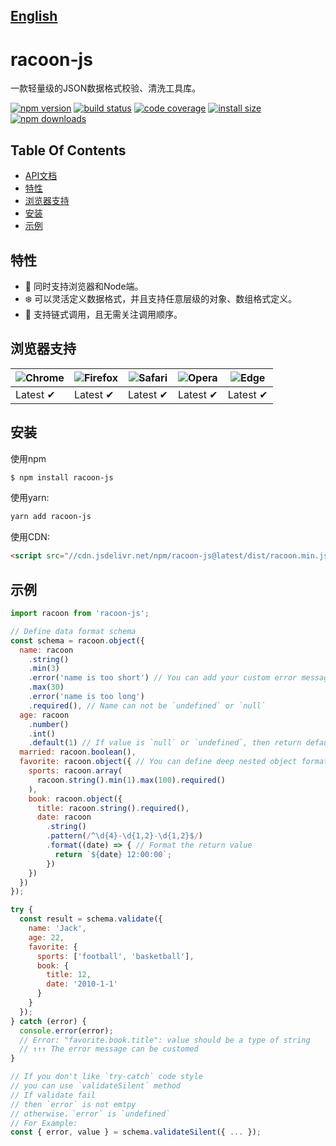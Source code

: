 ## [English](README.md)

# racoon-js
一款轻量级的JSON数据格式校验、清洗工具库。

[![npm version](https://img.shields.io/npm/v/racoon-js.svg?style=flat-square)](https://www.npmjs.com/package/racoon-js)
[![build status](https://img.shields.io/travis/charlyzeng/racoon-js/master.svg?style=flat-square)](https://travis-ci.org/charlyzeng/racoon-js)
[![code coverage](https://img.shields.io/coveralls/charlyzeng/racoon-js.svg?style=flat-square)](https://coveralls.io/r/charlyzeng/racoon-js)
[![install size](https://packagephobia.com/badge?p=racoon-js)](https://packagephobia.com/result?p=racoon-js)
[![npm downloads](https://img.shields.io/npm/dm/racoon-js.svg?style=flat-square)](http://npm-stat.com/charts.html?package=racoon-js)

## Table Of Contents
- [API文档](/doc/API-ZH.md)
- [特性](#特性)
- [浏览器支持](#浏览器支持)
- [安装](#安装)
- [示例](#示例)

## 特性
- 🌈 同时支持浏览器和Node端。
- ❄️ 可以灵活定义数据格式，并且支持任意层级的对象、数组格式定义。
- 🔗 支持链式调用，且无需关注调用顺序。

## 浏览器支持
![Chrome](https://raw.github.com/alrra/browser-logos/master/src/chrome/chrome_48x48.png) | ![Firefox](https://raw.github.com/alrra/browser-logos/master/src/firefox/firefox_48x48.png) | ![Safari](https://raw.github.com/alrra/browser-logos/master/src/safari/safari_48x48.png) | ![Opera](https://raw.github.com/alrra/browser-logos/master/src/opera/opera_48x48.png) | ![Edge](https://raw.github.com/alrra/browser-logos/master/src/edge/edge_48x48.png) |
--- | --- | --- | --- | --- |
Latest ✔ | Latest ✔ | Latest ✔ | Latest ✔ | Latest ✔ |

## 安装
使用npm
```bash
$ npm install racoon-js
```

使用yarn:
```bash
yarn add racoon-js
```

使用CDN:
```html
<script src="//cdn.jsdelivr.net/npm/racoon-js@latest/dist/racoon.min.js"></script>
```

## 示例
```javascript
import racoon from 'racoon-js';

// Define data format schema
const schema = racoon.object({
  name: racoon
    .string()
    .min(3)
    .error('name is too short') // You can add your custom error message
    .max(30)
    .error('name is too long')
    .required(), // Name can not be `undefined` or `null`
  age: racoon
    .number()
    .int()
    .default(1) // If value is `null` or `undefined`, then return default value `false`
  married: racoon.boolean(),
  favorite: racoon.object({ // You can define deep nested object format schema
    sports: racoon.array(
      racoon.string().min(1).max(100).required()
    ),
    book: racoon.object({
      title: racoon.string().required(),
      date: racoon
        .string()
        .pattern(/^\d{4}-\d{1,2}-\d{1,2}$/)
        .format((date) => { // Format the return value
          return `${date} 12:00:00`;
        })
    })
  })
});

try {
  const result = schema.validate({
    name: 'Jack',
    age: 22,
    favorite: {
      sports: ['football', 'basketball'],
      book: {
        title: 12,
        date: '2010-1-1'
      }
    }
  });
} catch (error) {
  console.error(error);
  // Error: "favorite.book.title": value should be a type of string
  // ↑↑↑ The error message can be customed
}

// If you don't like `try-catch` code style
// you can use `validateSilent` method
// If validate fail
// then `error` is not emtpy
// otherwise，`error` is `undefined`
// For Example:
const { error, value } = schema.validateSilent({ ... });
```
